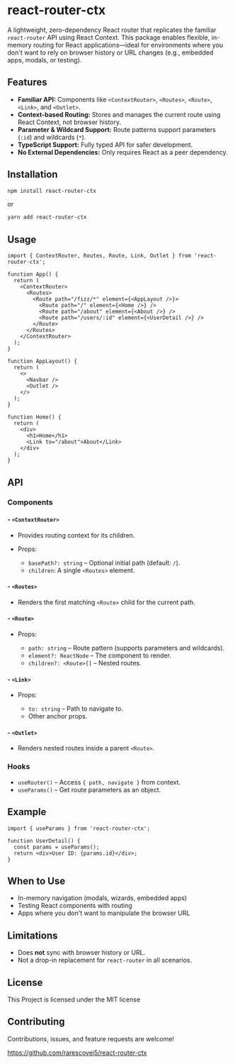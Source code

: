# react-router-ctx

A lightweight, zero-dependency React router that replicates the familiar `react-router` API using React Context. This package enables flexible, in-memory routing for React applications—ideal for environments where you don't want to rely on browser history or URL changes (e.g., embedded apps, modals, or testing).

## Features

- **Familiar API:** Components like `<ContextRouter>`, `<Routes>`, `<Route>`, `<Link>`, and `<Outlet>`.
- **Context-based Routing:** Stores and manages the current route using React Context, not browser history.
- **Parameter & Wildcard Support:** Route patterns support parameters (`:id`) and wildcards (`*`).
- **TypeScript Support:** Fully typed API for safer development.
- **No External Dependencies:** Only requires React as a peer dependency.

## Installation

```sh
npm install react-router-ctx
```

or

```sh
yarn add react-router-ctx
```

## Usage

```tsx
import { ContextRouter, Routes, Route, Link, Outlet } from 'react-router-ctx';

function App() {
  return (
    <ContextRouter>
      <Routes>
        <Route path="/fizz/*" element={<AppLayout />}>
          <Route path="/" element={<Home />} />
          <Route path="/about" element={<About />} />
          <Route path="/users/:id" element={<UserDetail />} />
        </Route>
      </Routes>
    </ContextRouter>
  );
}

function AppLayout() {
  return (
    <>
      <Navbar />
      <Outlet />
    </>
  );
}

function Home() {
  return (
    <div>
      <h1>Home</h1>
      <Link to="/about">About</Link>
    </div>
  );
}
```

## API

### Components

#### - `<ContextRouter>`

- Provides routing context for its children.
- Props:

  - `basePath?: string` – Optional initial path (default: `/`).
  - `children`: A single `<Routes>` element.

#### - `<Routes>`

- Renders the first matching `<Route>` child for the current path.

#### - `<Route>`

- Props:

  - `path: string` – Route pattern (supports parameters and wildcards).
  - `element?: ReactNode` – The component to render.
  - `children?: <Route>[]` – Nested routes.

#### - `<Link>`

- Props:

  - `to: string` – Path to navigate to.
  - Other anchor props.

#### - `<Outlet>`

- Renders nested routes inside a parent `<Route>`.

### Hooks

- `useRouter()` – Access `{ path, navigate }` from context.
- `useParams()` – Get route parameters as an object.

## Example

```tsx
import { useParams } from 'react-router-ctx';

function UserDetail() {
  const params = useParams();
  return <div>User ID: {params.id}</div>;
}
```

## When to Use

- In-memory navigation (modals, wizards, embedded apps)
- Testing React components with routing
- Apps where you don't want to manipulate the browser URL

## Limitations

- Does **not** sync with browser history or URL.
- Not a drop-in replacement for `react-router` in all scenarios.

## License

This Project is licensed under the MIT license

## Contributing

Contributions, issues, and feature requests are welcome!

https://github.com/rarescovei5/react-router-ctx
